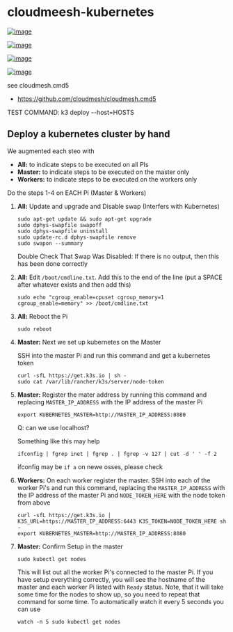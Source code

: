 # cloudmeesh-kubernetes


[![image](https://img.shields.io/travis/TankerHQ/cloudmesh-kubernetes.svg?branch=main)](https://travis-ci.org/TankerHQ/cloudmesn-kubernetes)

[![image](https://img.shields.io/pypi/pyversions/cloudmesh-kubernetes.svg)](https://pypi.org/project/cloudmesh-kubernetes)

[![image](https://img.shields.io/pypi/v/cloudmesh-kubernetes.svg)](https://pypi.org/project/cloudmesh-kubernetes/)

[![image](https://img.shields.io/github/license/TankerHQ/python-cloudmesh-kubernetes.svg)](https://github.com/TankerHQ/python-cloudmesh-kubernetes/blob/main/LICENSE)

see cloudmesh.cmd5

* https://github.com/cloudmesh/cloudmesh.cmd5

TEST COMMAND: k3 deploy --host=HOSTS


## Deploy a kubernetes cluster by hand

We augmented each steo with

* **All:** to indicate steps to be executed on all PIs
* **Master:** to indicate steps to be executed on the master only
* **Workers:** to indicate steps to be executed on the workers only

Do the steps 1-4 on EACH Pi (Master & Workers)

1. **All:** Update and upgrade and Disable swap (Interfers with Kubernetes)

   ```
   sudo apt-get update && sudo apt-get upgrade
   sudo dphys-swapfile swapoff
   sudo dphys-swapfile uninstall
   sudo update-rc.d dphys-swapfile remove
   sudo swapon --summary
   ```

   Double Check That Swap Was Disabled: If there is no output,
   then this has been done correctly

2. **All:** Edit `/boot/cmdline.txt`. Add this to the end of the line (put a SPACE
   after whatever exists and then add this)

   ```
   sudo echo "cgroup_enable=cpuset cgroup_memory=1 cgroup_enable=memory" >> /boot/cmdline.txt
   ```

3. **All:** Reboot the Pi

   ```
   sudo reboot
   ```

4. **Master:** Next we set up kubernetes on the Master

   SSH into the master Pi and run this command and get a kubernetes token

   ```
   curl -sfL https://get.k3s.io | sh -
   sudo cat /var/lib/rancher/k3s/server/node-token
   ```

5. **Master:** Register the mater address by running this command and replacing
   `MASTER_IP_ADDRESS` with the IP address of the master Pi

   ```
   export KUBERNETES_MASTER=http://MASTER_IP_ADDRESS:8080
   ```

   Q: can we use localhost?

   Something like this may help

   ```
   ifconfig | fgrep inet | fgrep . | fgrep -v 127 | cut -d ' ' -f 2
   ```

   ifconfig may be `if a` on newe osses, please check

6. **Workers:** On each worker register the master. SSH into each of the
   worker Pi's and run this command, replacing the
   `MASTER_IP_ADDRESS` with the IP address of the master Pi and
   `NODE_TOKEN_HERE` with the node token from above

   ```
   curl -sfL https://get.k3s.io | K3S_URL=https://MASTER_IP_ADDRESS:6443 K3S_TOKEN=NODE_TOKEN_HERE sh -
   export KUBERNETES_MASTER=http://MASTER_IP_ADDRESS:8080
   ```

7. **Master:** Confirm Setup in the master

   ```
   sudo kubectl get nodes
   ```

   This will list out all the worker Pi's connected to the master Pi.
   If you have setup everything correctly, you will see the hostname of
   the master and each worker Pi listed with `Ready` status. Note, that it
   will take some time for the nodes to show up, so you need to repeat
   that command  for some time. To automatically watch it every 5 seconds
   you can use

   ```
   watch -n 5 sudo kubectl get nodes
   ```






